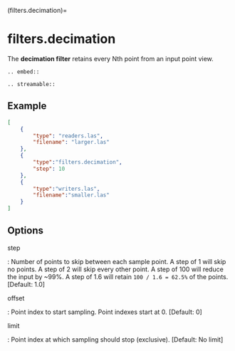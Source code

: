 (filters.decimation)=

# filters.decimation

The **decimation filter** retains every Nth point from an input point view.

```{eval-rst}
.. embed::
```

```{eval-rst}
.. streamable::
```

## Example

```json
[
    {
        "type": "readers.las",
        "filename": "larger.las"
    },
    {
        "type":"filters.decimation",
        "step": 10
    },
    {
        "type":"writers.las",
        "filename":"smaller.las"
    }
]
```

## Options

step

: Number of points to skip between each sample point.  A step of 1 will skip
  no points.  A step of 2 will skip every other point.  A step of 100 will
  reduce the input by ~99%. A step of 1.6 will retain `100 / 1.6 = 62.5%` of
  the points. \[Default: 1.0\]

offset

: Point index to start sampling.  Point indexes start at 0.  \[Default: 0\]

limit

: Point index at which sampling should stop (exclusive).  \[Default: No limit\]

```{include} filter_opts.md
```

